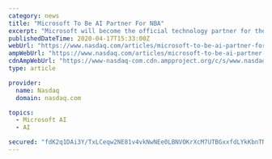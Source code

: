 ```yaml
---
category: news
title: "Microsoft To Be AI Partner For NBA"
excerpt: "Microsoft will become the official technology partner for the National Basketball Association or NBA under a new multi-year partnership between the two parties. As part of their collaboration, Microsoft will become the Official Artificial Intelligence Partner and an Official Cloud and Laptop Partner for the NBA,"
publishedDateTime: 2020-04-17T15:33:00Z
webUrl: "https://www.nasdaq.com/articles/microsoft-to-be-ai-partner-for-nba-2020-04-17"
ampWebUrl: "https://www.nasdaq.com/articles/microsoft-to-be-ai-partner-for-nba-2020-04-17?amp"
cdnAmpWebUrl: "https://www-nasdaq-com.cdn.ampproject.org/c/s/www.nasdaq.com/articles/microsoft-to-be-ai-partner-for-nba-2020-04-17?amp"
type: article

provider:
  name: Nasdaq
  domain: nasdaq.com

topics:
  - Microsoft AI
  - AI

secured: "fdK2q1DAi3Y/TxLCeqw2NE81v4vkNwNEe0LBNVOKrXcM7UTBGxxfdLYkKbnTN0Os5pz6dEy/rNoV0HdAfpKY05w/PC+F5izoa9M1yLxtohk7T/eEA57p1AKFUHJ97c3TeIdAXlUzsFDVpDYJtqQAO283sfAPFtwXrvkYvYPuEVJrM9SS7lWG8oTv0I9tOtrAEj/P6KjKO64Zxmyi7x5Dd/wpDsY+tH9ZyyE883gsQR1+bz4he41tizAbYEBY/mb0MrBHyskQ3VHx0slobUwrd10TSosOGSql9uQp1jZqY6O6K0/EQFsmTnXfbed+0YBarGQ8G7zmZ/rScCp/EzWyuQSboA7dFskG01v+4SO9JFwNBZJLZ/kElBBazRwWgZ7kkgXu6pRE8dw8tX0dLwyv3/ui26AL99aGf8wBejqG7N4sKmZUalfpzHXuLElIV9RnE6sG1Vijf7Y0QU8FH+u1O664GbTUh7t/PLRx7/MqjpE=;dJ5hq/vebLfBW4WCiK0Xmw=="
---
```


